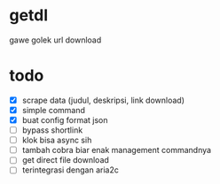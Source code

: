 # getdl

gawe golek url download

# todo

- [x] scrape data (judul, deskripsi, link download)
- [x] simple command
- [x] buat config format json 
- [ ] bypass shortlink
- [ ] klok bisa async sih
- [ ] tambah cobra biar enak management commandnya
- [ ] get direct file download
- [ ] terintegrasi dengan aria2c
